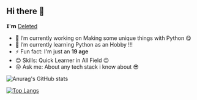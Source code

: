 ## Hi there 👋

𝗜'𝗺 [Deleted](https://github.com/Deleted-accounts)


- 🔭 I’m currently working on Making some unique things with Python 😋
- 🌱 I’m currently learning Python as an Hobby !!!
- ⚡ Fun fact: I'm just an **19 age**
- 😊 Skills: Quick Learner in All Field 😉
- 😜 Ask me: About any tech stack i know about 😎


![Anurag's GitHub stats](https://github-readme-stats.vercel.app/api?username=Deleted-accounts&show_icons=true&theme=radical)


[![Top Langs](https://github-readme-stats.vercel.app/api/top-langs/?username=Deleted-accounts=compact)](https://github.com/anuraghazra/github-readme-stats)
